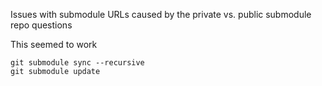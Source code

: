 
Issues with submodule URLs caused by the private vs. public submodule repo questions

This seemed to work
````
git submodule sync --recursive
git submodule update
````
